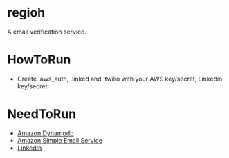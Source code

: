 regioh
==============================
A email verification service.

HowToRun
==============================

  * Create .aws_auth, .linked and .twilio with your AWS key/secret, Linkedin key/secret.


NeedToRun
==============================

  * [Amazon Dynamodb](http://aws.amazon.com/dynamodb/)
  * [Amazon Simple Email Service](http://aws.amazon.com/ses/)
  * [LinkedIn](http://www.linkedin.com/)
